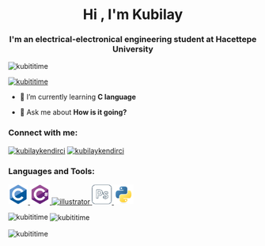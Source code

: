 <h1 align="center">Hi , I'm Kubilay</h1>
<h3 align="center">I'm an electrical-electronical engineering student at Hacettepe University</h3>

<p align="left"> <img src="https://komarev.com/ghpvc/?username=kubititime&label=Profile%20views&color=0e75b6&style=flat" alt="kubititime" /> </p>

<p align="left"> <a href="https://github.com/ryo-ma/github-profile-trophy"><img src="https://github-profile-trophy.vercel.app/?username=kubititime" alt="kubititime" /></a> </p>

- 🌱 I’m currently learning **C language**

- 💬 Ask me about **How is it going?**

<h3 align="left">Connect with me:</h3>
<p align="left">
<a href="https://linkedin.com/in/kubilaykendirci" target="blank"><img align="center" src="https://raw.githubusercontent.com/rahuldkjain/github-profile-readme-generator/master/src/images/icons/Social/linked-in-alt.svg" alt="kubilaykendirci" height="30" width="40" /></a>
<a href="https://instagram.com/kubilaykendirci" target="blank"><img align="center" src="https://raw.githubusercontent.com/rahuldkjain/github-profile-readme-generator/master/src/images/icons/Social/instagram.svg" alt="kubilaykendirci" height="30" width="40" /></a>
</p>

<h3 align="left">Languages and Tools:</h3>
<p align="left"> <a href="https://www.cprogramming.com/" target="_blank" rel="noreferrer"> <img src="https://raw.githubusercontent.com/devicons/devicon/master/icons/c/c-original.svg" alt="c" width="40" height="40"/> </a> <a href="https://www.w3schools.com/cs/" target="_blank" rel="noreferrer"> <img src="https://raw.githubusercontent.com/devicons/devicon/master/icons/csharp/csharp-original.svg" alt="csharp" width="40" height="40"/> </a> <a href="https://www.adobe.com/in/products/illustrator.html" target="_blank" rel="noreferrer"> <img src="https://www.vectorlogo.zone/logos/adobe_illustrator/adobe_illustrator-icon.svg" alt="illustrator" width="40" height="40"/> </a> <a href="https://www.photoshop.com/en" target="_blank" rel="noreferrer"> <img src="https://raw.githubusercontent.com/devicons/devicon/master/icons/photoshop/photoshop-line.svg" alt="photoshop" width="40" height="40"/> </a> <a href="https://www.python.org" target="_blank" rel="noreferrer"> <img src="https://raw.githubusercontent.com/devicons/devicon/master/icons/python/python-original.svg" alt="python" width="40" height="40"/> </a> </p>

<p><img align="left" src="https://github-readme-stats.vercel.app/api/top-langs?username=kubititime&show_icons=true&locale=en&layout=compact" alt="kubititime" /></p>

<p>&nbsp;<img align="center" src="https://github-readme-stats.vercel.app/api?username=kubititime&show_icons=true&locale=en" alt="kubititime" /></p>

<p><img align="center" src="https://github-readme-streak-stats.herokuapp.com/?user=kubititime&" alt="kubititime" /></p>
